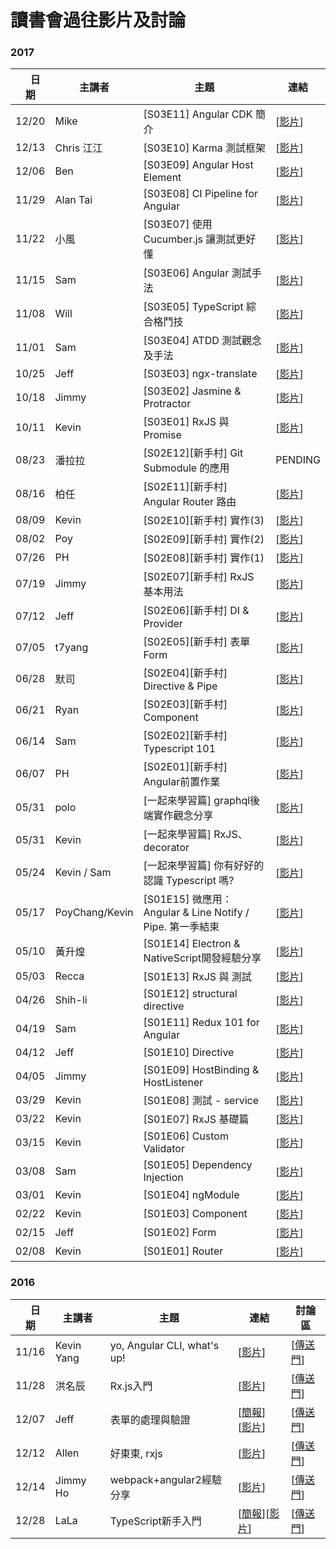 # 讀書會過往影片及討論
### 2017
|　日期 | 主講者 | 主題 | 連結 |
| ------ | ------ | ------ | ------ |
| 12/20 | Mike | [S03E11] Angular CDK 簡介 | [[影片](https://youtu.be/ZxY3QoGkLhQ)] |
| 12/13 | Chris 江江 | [S03E10] Karma 測試框架 | [[影片](https://youtu.be/Po_Z068gUSk)]|
| 12/06 | Ben | [S03E09] Angular Host Element | [[影片](https://youtu.be/lKrjsvegZQk)]|
| 11/29 | Alan Tai | [S03E08] CI Pipeline for Angular | [[影片](https://youtu.be/YZC0HyZdV5o)]|
| 11/22 | 小風 | [S03E07] 使用 Cucumber.js 讓測試更好懂 | [[影片](https://youtu.be/yiMGanbHdko)]|
| 11/15 | Sam | [S03E06] Angular 測試手法 | [[影片](https://youtu.be/uhrbsWFrix0)]|
| 11/08 | Will | [S03E05] TypeScript 綜合格鬥技 | [[影片](https://youtu.be/hZIPnEF-_PY)]|
| 11/01 | Sam | [S03E04] ATDD 測試觀念及手法 | [[影片](https://youtu.be/6PXapFk3qEg)]|
| 10/25 | Jeff | [S03E03] ngx-translate | [[影片](https://youtu.be/l_eA6ti41ww)]|
| 10/18 | Jimmy | [S03E02] Jasmine & Protractor | [[影片](https://youtu.be/7PvkoPzOBks)]|
| 10/11 | Kevin | [S03E01] RxJS 與 Promise | [[影片](https://youtu.be/DZk9isnp0zc)]|
| 08/23 | 潘拉拉 | [S02E12][新手村] Git Submodule 的應用 | PENDING|
| 08/16 | 柏任 | [S02E11][新手村] Angular Router 路由 |[[影片]( https://youtu.be/TmVcrAITWek)]|
| 08/09 | Kevin | [S02E10][新手村] 實作(3) |[[影片](https://youtu.be/MldaU6_VjXw)]|
| 08/02 | Poy | [S02E09][新手村] 實作(2) |[[影片](https://youtu.be/ZnBFsI3qTVc)]|
| 07/26 | PH | [S02E08][新手村] 實作(1) |[[影片](https://youtu.be/I1Js6yDL0Tw)]|
| 07/19 | Jimmy | [S02E07][新手村] RxJS 基本用法 |[[影片](https://youtu.be/lZ7HEiC5kjo)]|
| 07/12 | Jeff | [S02E06][新手村] DI & Provider |[[影片](https://youtu.be/MuUcN_9WRBo)]|
| 07/05 | t7yang | [S02E05][新手村] 表單 Form |[[影片](https://youtu.be/pi7Zs1_680M)]|
| 06/28 | 默司 | [S02E04][新手村] Directive & Pipe |[[影片](https://youtu.be/BfoSYUrk9zo)]|
| 06/21 | Ryan | [S02E03][新手村] Component |[[影片](https://youtu.be/GLdSHeoB438)]|
| 06/14 | Sam | [S02E02][新手村] Typescript 101 |[[影片](youtube.com/watch?v=igfVmEu8nyQ)]|
| 06/07 | PH | [S02E01][新手村] Angular前置作業 |[[影片](https://youtu.be/uvXq5v6BOKA)]|
| 05/31 | polo | [一起來學習篇] graphql後端實作觀念分享 |[[影片](https://youtu.be/peNdqITwSck)]|
| 05/31 | Kevin | [一起來學習篇] RxJS、decorator |[[影片](https://youtu.be/EbdxbsrwUqI)]|
| 05/24 | Kevin / Sam | [一起來學習篇] 你有好好的認識 Typescript 嗎? |[[影片](https://youtu.be/qUjn1QbYmcw)]|
| 05/17 | PoyChang/Kevin | [S01E15] 微應用：Angular & Line Notify / Pipe. 第一季結束  |[[影片](https://youtu.be/HjlzxIQQjDM)]|
| 05/10 | 黃升煌 | [S01E14] Electron & NativeScript開發經驗分享  |[[影片](https://youtu.be/nQCRRhUWJJk)]|
| 05/03 | Recca | [S01E13] RxJS 與 測試  |[[影片](https://youtu.be/dqgjBwUp8as)]|
| 04/26 | Shih-li  | [S01E12] structural directive  |[[影片](https://youtu.be/toGguQgK72s)]|
| 04/19 | Sam  | [S01E11]  Redux 101 for Angular | [[影片](https://youtu.be/hJtUdXqPLDc)]  |
| 04/12 | Jeff  | [S01E10] Directive | [[影片](https://youtu.be/PxXMnEFlixg)] |
| 04/05 | Jimmy  | [S01E09] HostBinding & HostListener |[[影片](https://youtu.be/LTKcmefJoNU)]  |
| 03/29 | Kevin  | [S01E08] 測試 - service |[[影片](https://youtu.be/HoEB_9TYe70)]  |
| 03/22 | Kevin  | [S01E07] RxJS 基礎篇 | [[影片](https://youtu.be/4unKuzt7r-I)] |
| 03/15 | Kevin  | [S01E06] Custom Validator |[[影片](https://youtu.be/OqTCOQQR5ZI)]  |
| 03/08 | Sam  | [S01E05] Dependency Injection | [[影片](https://youtu.be/eisCfNSu8hc)] |
| 03/01 | Kevin  | [S01E04] ngModule | [[影片](https://youtu.be/TnIytuEfhdg)] |
| 02/22 | Kevin  | [S01E03] Component | [[影片](https://youtu.be/TMvOew5h85Q)] |
| 02/15 | Jeff  | [S01E02] Form | [[影片](https://youtu.be/exGDvyJSmVY)] |
| 02/08 | Kevin  | [S01E01] Router | [[影片](https://youtu.be/NXfK5yEwtQ0)] |


### 2016

|　日期 | 主講者 | 主題 | 連結 | 討論區 |
| ------ | ------ | ------ | ------ | ----- |
| 11/16 | Kevin Yang | yo, Angular CLI, what's up! | [[影片](https://youtu.be/zOAm0KbJaAU)] | [[傳送門](https://github.com/onlinereadbook/bookangularjs/issues/1)] |
| 11/28 | 洪名辰  | Rx.js入門 | [[影片](https://youtu.be/dTgVYF5qHyM)] | [[傳送門](https://github.com/onlinereadbook/bookangularjs/issues/2)] |
| 12/07 | Jeff  | 表單的處理與驗證 | [[簡報](http://www.slideshare.net/CrazyWuJeff/angular-2-69955661)] [[影片](https://youtu.be/XQ4aCmtjOBM)] | [[傳送門](https://github.com/onlinereadbook/bookangularjs/issues/4)] |
| 12/12 | Allen  | 好東東, rxjs | [[影片](https://youtu.be/XQ4aCmtjOBM)] | [[傳送門](https://github.com/onlinereadbook/bookangularjs/issues/4)] |
| 12/14 | Jimmy Ho  | webpack+angular2經驗分享 | [[影片](https://youtu.be/Mk0OaoTwa7w)] | [[傳送門](https://github.com/onlinereadbook/bookangularjs/issues/3)] |
| 12/28 | LaLa  | TypeScript新手入門 | [[簡報](https://hackmd.io/s/rkITEOYX)][[影片](https://www.facebook.com/eriyu0722/videos/1554690621212233/)] | [[傳送門](https://github.com/onlinereadbook/bookangularjs/issues/6)] |
